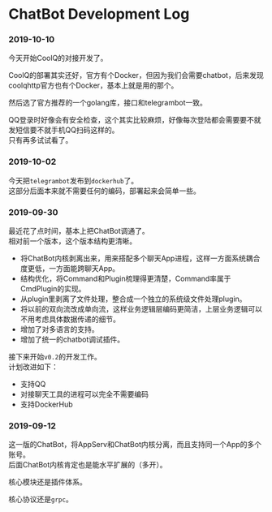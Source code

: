 # ChatBot Development Log

### 2019-10-10

今天开始CoolQ的对接开发了。

CoolQ的部署其实还好，官方有个Docker，但因为我们会需要chatbot，后来发现coolqhttp官方也有个Docker，基本上就是用的那个。

然后选了官方推荐的一个golang库，接口和telegrambot一致。

QQ登录时好像会有安全检查，这个其实比较麻烦，好像每次登陆都会需要要不就发短信要不就手机QQ扫码这样的。  
只有再多试试看了。

### 2019-10-02

今天把``telegrambot``发布到``dockerhub``了。  
这部分后面本来就不需要任何的编码，部署起来会简单一些。

### 2019-09-30

最近花了点时间，基本上把ChatBot调通了。  
相对前一个版本，这个版本结构更清晰。

- 将ChatBot内核剥离出来，用来搭配多个聊天App进程，这样一方面系统耦合度更低，一方面能跨聊天App。
- 结构优化，将Command和Plugin梳理得更清楚，Command率属于CmdPlugin的实现。
- 从plugin里剥离了文件处理，整合成一个独立的系统级文件处理plugin。
- 将以前的双向流改成单向流，这样业务逻辑层编码更简洁，上层业务逻辑可以不用考虑具体数据传递的细节。
- 增加了对多语言的支持。
- 增加了统一的chatbot调试插件。

接下来开始``v0.2``的开发工作。  
计划改进如下：

- 支持QQ
- 对接聊天工具的进程可以完全不需要编码
- 支持DockerHub

### 2019-09-12

这一版的ChatBot，将AppServ和ChatBot内核分离，而且支持同一个App的多个账号。  
后面ChatBot内核肯定也是能水平扩展的（多开）。

核心模块还是插件体系。  

核心协议还是``grpc``。